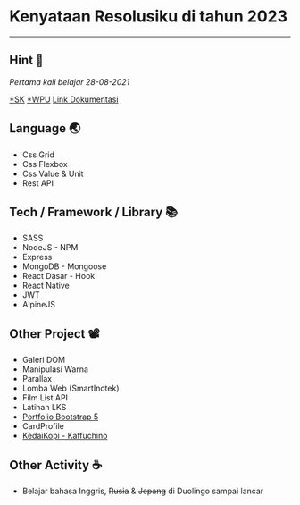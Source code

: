 # Kenyataan Resolusiku di tahun 2023
____________________________________
## Hint :pencil: 
_Pertama kali belajar 28-08-2021_

[*SK](https://www.youtube.com/@SekolahKoding) [*WPU](https://www.youtube.com/@sandhikagalihWPU)
[Link Dokumentasi](https://drive.google.com/drive/folders/1wqNH7Ca2zpfF0E0wUCM8i_I7TBvOiqoF?usp=sharing)

## Language :earth_asia:
- Css Grid
- Css Flexbox
- Css Value & Unit
- Rest API



## Tech / Framework / Library :books:
- SASS
- NodeJS - NPM 
- Express
- MongoDB - Mongoose
- React Dasar - Hook 
- React Native
- JWT
- AlpineJS


## Other Project :film_projector:
- Galeri DOM
- Manipulasi Warna
- Parallax
- Lomba Web (SmartInotek)
- Film List API
- Latihan LKS
- [Portfolio Bootstrap 5](https://kevinmaulanaatmaja.github.io)
- CardProfile
- [KedaiKopi - Kaffuchino](https://kaffuchino.vercel.app)

## Other Activity :coffee:
- Belajar bahasa Inggris, ~~Rusia~~ & ~~Jepang~~ di Duolingo sampai lancar